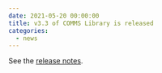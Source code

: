```yaml
---
date: 2021-05-20 00:00:00
title: v3.3 of COMMS Library is released
categories:
  - news
---
```


See the [release notes](https://github.com/commschamp/comms_champion/releases/tag/v3.3).



